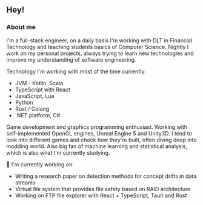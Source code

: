 ## Hey!
### About me
I'm a full-stack engineer, on a daily basis I'm working with DLT in Financial Technology and teaching students basics of Computer Science. Nightly I work on my personal projects, always trying to learn new technologies and improve my understanding of software engineering.

Technology I'm working with most of the time currently:
  - JVM - Kotlin, Scala
  - TypeScript with React
  - JavaScript, Lua
  - Python
  - Rust / Golang
  - .NET platform, C#

Game development and graphics programming enthusiast. Working with self-implemented OpenGL engines, Unreal Engine 5 and Unity3D. 
I tend to look into different games and check how they're built, often diving deep into modding world.
Also big fan of machine learning and statistical analysis, which is also what I'm currently studying.

🔭 I'm currently working on:
  - Writing a research paper on detection methods for concept drifts in data streams
  - Virtual file system that provides file safety based on RAID architecture
  - Working on FTP file explorer with React + TypeScript, Tauri and Rust
